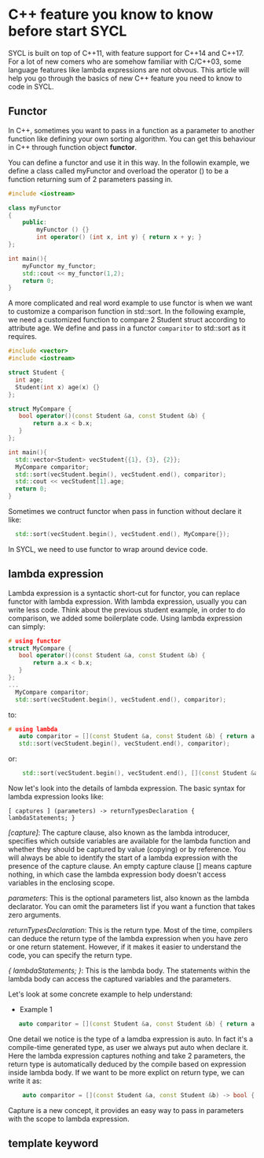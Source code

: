# C++ feature you know to know before start SYCL

SYCL is built on top of C++11, with feature support for C++14 and C++17.
For a lot of new comers who are somehow familiar with C/C++03, some language features like
lambda expressions are not obvous. This article will help you go through the basics of
new C++ feature you need to know to code in SYCL.

## Functor
In C++, sometimes you want to pass in a function as a parameter to another function like defining your
own sorting algorithm. You can get this behaviour in C++ through function object **functor**.

You can define a functor and use it in this way. In the followin example, we define a class called myFunctor
and overload the operator () to be a function returning sum of 2 parameters passing in.

```C++
#include <iostream>

class myFunctor
{
    public:
        myFunctor () {}
        int operator() (int x, int y) { return x + y; }
};

int main(){
    myFunctor my_functor;
    std::cout << my_functor(1,2);
    return 0;
}
```
A more complicated and real word example to use functor is when we want to customize a comparison function
in std::sort. In the following example, we need a customized function to compare 2 Student struct according to
attribute age. We define and pass in a functor `comparitor` to std::sort as it requires. 

```C++
#include <vector>
#include <iostream>

struct Student {
  int age;
  Student(int x) age(x) {}
};

struct MyCompare { 
   bool operator()(const Student &a, const Student &b) {
       return a.x < b.x;
   }
};

int main(){
  std::vector<Student> vecStudent{{1}, {3}, {2}};
  MyCompare comparitor;
  std::sort(vecStudent.begin(), vecStudent.end(), comparitor);
  std::cout << vecStudent[1].age;
  return 0;
}
```
Sometimes we contruct functor when pass in function without declare it like:
```C++
  std::sort(vecStudent.begin(), vecStudent.end(), MyCompare{});
```

In SYCL, we need to use functor to wrap around device code.

## lambda expression
Lambda expression is a syntactic short-cut for functor, you can replace functor with lambda
expression. With lambda expression, usually you can write less code. Think about the previous
student example, in order to do comparison, we added some boilerplate code. Using lambda expression
can simply:
```C++
# using functor
struct MyCompare { 
   bool operator()(const Student &a, const Student &b) {
       return a.x < b.x;
   }
};
...
  MyCompare comparitor;
  std::sort(vecStudent.begin(), vecStudent.end(), comparitor);
```
to:
```C++
# using lambda
   auto comparitor = [](const Student &a, const Student &b) { return a.x < b.y; };
   std::sort(vecStudent.begin(), vecStudent.end(), comparitor);
```
or:
```C++
    std::sort(vecStudent.begin(), vecStudent.end(), [](const Student &a, const Student &b) { return a.x < b.y; });
```
Now let's look into the details of lambda expression.
The basic syntax for lambda expression looks like:
```
[ captures ] (parameters) -> returnTypesDeclaration { lambdaStatements; }
```
*\[capture\]*: The capture clause, also known as the lambda introducer, specifies which outside variables are available
for the lambda function and whether they should be captured by value (copying) or by reference. You will always be able
to identify the start of a lambda expression with the presence of the capture clause. An empty capture clause [] means
capture nothing, in which case the lambda expression body doesn't access variables in the enclosing scope. 

*parameters*: This is the optional parameters list, also known as the lambda declarator. You can omit the parameters
list if you want a function that takes zero arguments.

*returnTypesDeclaration*: This is the return type. Most of the time, compilers can deduce the return type of the lambda
expression when you have zero or one return statement. However, if it makes it easier to understand the code, you can
specify the return type.

*{ lambdaStatements; }*: This is the lambda body. The statements within the lambda body can access the captured variables
and the parameters.

Let's look at some concrete example to help understand:
* Example 1
```C++
   auto comparitor = [](const Student &a, const Student &b) { return a.x < b.x; };
```
One detail we notice is the type of a lamdba expression is auto. In fact it's a compile-time generated type, as user we
always put auto when declare it. Here the lambda expression captures nothing and take 2 parameters, the return type is
automatically deduced by the compile based on expression inside lambda body. If we want to be more explict on return type, 
we can write it as:
```C++
    auto comparitor = [](const Student &a, const Student &b) -> bool { return a.x < b.x; };
```

Capture is a new concept, it provides an easy way to pass in parameters with the scope to lambda expression. 



## template keyword



